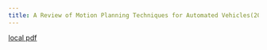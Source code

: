 ```yaml
---
title: A Review of Motion Planning Techniques for Automated Vehicles(2015)
---
```


[local pdf](../../../pdfs/2015-A%20Review%20of%20Motion%20Planning%20Techniques%20for%20Automated%20Vehicles.pdf)